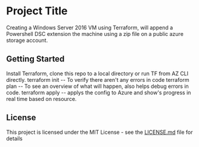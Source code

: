 # Project Title

Creating a Windows Server 2016 VM using Terraform, will append a Powershell DSC extension the machine using a zip file on a public azure storage account.

## Getting Started

Install Terraform, clone this repo to a local directory or run TF from AZ CLI directly. 
terraform init -- To verify there aren't any errors in code
terraform plan -- To see an overview of what will happen, also helps debug errors in code.
terraform apply -- applys the config to Azure and show's progress in real time based on resource.

## License

This project is licensed under the MIT License - see the [LICENSE.md](LICENSE.md) file for details

